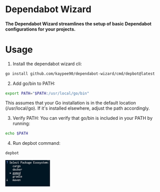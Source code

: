 <h1>Dependabot Wizard</h1>
<h4>The Dependabot Wizard streamlines the setup of basic Dependabot configurations for your projects.</h4>

# Usage

1. Install the dependabot wizard cli:

```bash
go install github.com/kaypee90/dependabot-wizard/cmd/depbot@latest
```

2. Add go/bin to PATH:

```bash
export PATH="$PATH:/usr/local/go/bin"
```
This assumes that your Go installation is in the default location (/usr/local/go). If it's installed elsewhere, adjust the path accordingly.

3. Verify PATH: You can verify that go/bin is included in your PATH by running:

```bash
echo $PATH
```

4. Run depbot command:

```bash
depbot
```
![Depbot in action](https://github.com/kaypee90/dependabot-wizard/blob/main/assets/depbot.png)
